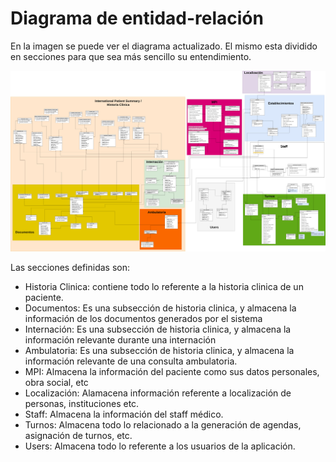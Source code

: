 # Diagrama de entidad-relación

En la imagen se puede ver el diagrama actualizado. El mismo esta dividido en secciones para que sea más sencillo su entendimiento.


![DERE_CON_SECCION](imagenes/DERE_CON_SECCIONES.png)


Las secciones definidas son:

* Historia Clinica: contiene todo lo referente a la historia clinica de un paciente.
* Documentos: Es una subsección de historia clinica, y almacena la información de los documentos generados por el sistema
* Internación: Es una subsección de historia clinica, y almacena la información relevante durante una internación
* Ambulatoria: Es una subsección de historia clinica, y almacena la información relevante de una consulta ambulatoria.
* MPI: Almacena la información del paciente como sus datos personales, obra social, etc
* Localización: Alamacena información referente a localización de personas, instituciones etc.
* Staff: Almacena la información del staff médico.
* Turnos: Almacena todo lo relacionado a la generación de agendas, asignación de turnos, etc.
* Users: Almacena todo lo referente a los usuarios de la aplicación.

